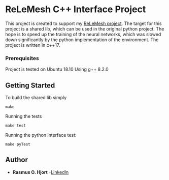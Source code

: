 # ReLeMesh C++ Interface Project
This project is created to support my [ReLeMesh project](https://gitlab.com/rasmushjort8/relemesh). The target for this project is a shared lib, which can be used in the original python project. The hope is to speed up the training of the neural networks, which was slowed down significantly by the python implementation of the environment.
The project is written in c++17. 

### Prerequisites

Project is tested on Ubuntu 18.10
Using g++ 8.2.0

## Getting Started

To build the shared lib simply
```
make
```

Running the tests
```
make test
```

Running the python interface test:
```
make pyTest
```

## Author

* **Rasmus O. Hjort** -[LinkedIn](linkedin.com/in/rasmus-o-hjort-b8179289)